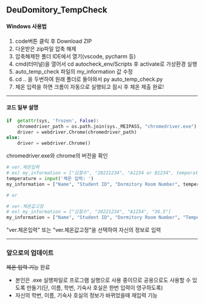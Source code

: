 ## DeuDomitory_TempCheck
#### Windows 사용법
1. code버튼 클릭 후 Download ZIP
2. 다운받은 zip파일 압축 해제
3. 압축해제한 폴더 IDE에서 열기(vscode, pycharm 등)
4. cmd(터미널)을 열어서 cd autocheck_env/Scripts 후 activate로 가상환경 실행
5. auto_temp_check 파일의 my_information 값 수정
6. cd .. 을 두번하여 원래 폴더로 돌아와서 py auto_temp_check.py
7. 체온 입력을 하면 크롬이 자동으로 실행되고 잠시 후 체온 제출 완료!  
---
#### 코드 일부 설명
```py
if  getattr(sys, 'frozen', False): 
    chromedriver_path = os.path.join(sys._MEIPASS, "chromedriver.exe")
    driver = webdriver.Chrome(chromedriver_path)
else:
    driver = webdriver.Chrome()
```
chromedriver.exe와 chrome의 버전을 확인
```py
# ver.체온입력
# ex) my_information = ["김철수", "20221234", "A1234 or B1234", temperature]
temperature = input('체온 입력: ')
my_information = ["Name", "Student ID", "Dormitory Room Number", temperature]

# or

# ver.체온값고정
# ex) my_information = ["김철수", "20221234", "A1234", "36.5"]
my_information = ["Name", "Student ID", "Dormitory Room Number", "Temperature"]
```
"ver.체온입력" 또는 "ver.체온값고정"을 선택하여 자신의 정보로 입력
***
  
### 앞으로의 업데이트
~~체온 입력 기능~~ 완료
* 본인은 .exe 실행파일로 프로그램 실행으로 사용 중이므로 공용으로도 사용할 수 있도록 만들기(단, 이름, 학번, 기숙사 호실은 한번 입력이 영구하도록)
* 자신의 학번, 이름, 기숙사 호실의 정보가 바뀌었을때 재입력 기능
